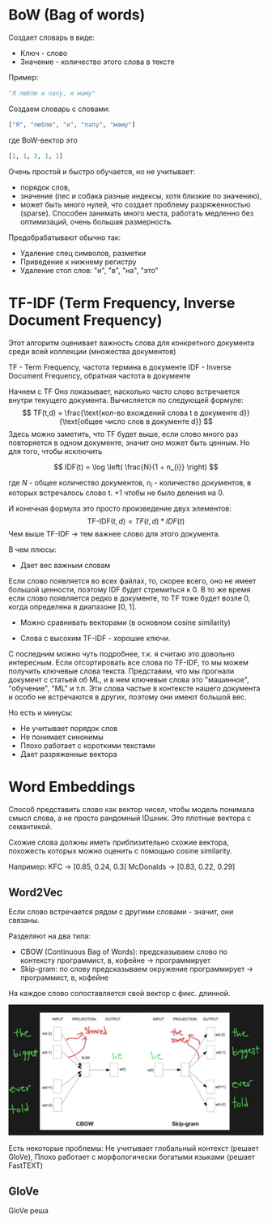 # BoW (Bag of words)

Создает словарь в виде:
- Ключ - слово
- Значение -  количество этого слова в тексте

Пример:
``` python
"Я люблю и папу, и маму"
```

Создаем словарь с словами:
``` python
["Я", "люблю", "и", "папу", "маму"]
```

где BoW-вектор это
``` python
[1, 1, 2, 1, 1]
```

Очень простой и быстро обучается, но не учитывает: 
- порядок слов, 
- значение (пес и собака разные индексы, хотя близкие по значению), 
- может быть много нулей, что создает проблему разряженностью (sparse). Способен занимать много места, работать медленно без оптимизаций, очень большая размерность.

Предобрабатывают обычно так:
- Удаление спец символов, разметки
- Приведение к нижнему регистру
- Удаление стоп слов: "и", "в", "на", "это"

# TF-IDF (Term Frequency, Inverse Document Frequency)

Этот алгоритм оценивает важность слова для конкретного документа среди всей коллекции (множества документов)

TF - Term Frequency, частота термина в документе
IDF - Inverse Document Frequency, обратная частота в документе

Начнем с TF
Оно показывает, насколько часто слово встречается внутри текущего документа.
Вычисляется по следующей формуле:
$$
TF(t,d) = \frac{\text{кол-во вхождений слова t в документе d}}{\text{общее число слов в документе d}}
$$
Здесь можно заметить, что TF будет выше, если слово много раз повторяется в одном документе, значит оно может быть ценным. Но для того, чтобы исключить 

$$
IDF(t) = \log \left( \frac{N}{1 + n_{i}} \right)
$$

где $N$ - общее количество документов,
$n_{i}$ - количество документов, в которых встречалось слово t.
+1 чтобы не было деления на 0.

И конечная формула это просто произведение двух элементов:
$$
\text{TF-IDF}(t, d) = TF(t,d) * IDF(t)
$$
Чем выше TF-IDF $\to$ тем важнее слово для этого документа.

В чем плюсы:
- Дает вес важным словам

Если слово появляется во всех файлах, то, скорее всего, оно не имеет большой ценности, поэтому IDF будет стремиться к 0. В то же время если слово появляется редко в документе, то TF тоже будет возле 0, когда определена в диапазоне \[0, 1].

- Можно сравнивать векторами (в основном cosine similarity)

- Слова с высоким TF-IDF - хорошие ключи.

С последним можно чуть подробнее, т.к. я считаю это довольно интересным. Если отсортировать все слова по TF-IDF, то мы можем получить ключевые слова текста. Представим, что мы прогнали документ с статьей об ML, и в нем ключевые слова это "машинное", "обучение", "ML" и т.п. Эти слова частые в контексте нашего документа и особо не встречаются в других, поэтому они имеют большой вес.

Но есть и минусы:
- Не учитывает порядок слов
- Не понимает синонимы
- Плохо работает с короткими текстами
- Дает разряженные вектора

# Word Embeddings

Способ представить слово как вектор чисел, чтобы модель понимала смысл слова, а не просто рандомный IDшник. Это плотные вектора с семантикой.

Схожие слова должны иметь приблизительно схожие вектора, похожесть которых можно оценить с помощью cosine similarity.

Например:
KFC -> \[0.85, 0.24, 0.3]
McDonalds -> \[0.83, 0.22, 0.29]

## Word2Vec

Если слово встречается рядом с другими словами - значит, они связаны.

Разделяют на два типа:
- CBOW (Continuous Bag of Words): предсказываем слово по контексту
  программист, в, кофейне -> программирует
- Skip-gram: по слову предсказываем окружение
  программирует -> программист, в, кофейне

На каждое слово сопоставляется свой вектор с фикс. длинной.

![Word2vec](https://raw.githubusercontent.com/DanisSharafiev/MLCourse/refs/heads/main/Images/Pastedimage20250606122729.png)

Есть некоторые проблемы:
Не учитывает глобальный контекст (решает GloVe),
Плохо работает с морфологически богатыми языками (решает FastTEXT)


## GloVe

GloVe реша
